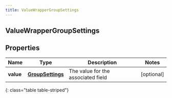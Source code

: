 ```yaml
---
title: ValueWrapperGroupSettings
---
```

## ValueWrapperGroupSettings


## Properties

| Name | Type | Description | Notes |
| ------------ | ------------- | ------------- | ------------- |
| **value** | <!----><!---->[**GroupSettings**](GroupSettings.html)<!----> | The value for the associated field |  [optional] |
{: class="table table-striped"}



